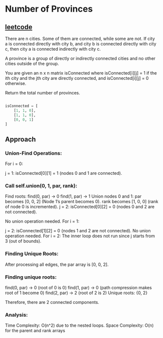 # Number of Provinces

<h2><a href="https://leetcode.com/problems/number-of-provinces/description/">leetcode</a></h2>

There are n cities. Some of them are connected, while some are not. If city a is connected directly with city b, and city b is connected directly with city c, then city a is connected indirectly with city c.

A province is a group of directly or indirectly connected cities and no other cities outside of the group.

You are given an n x n matrix isConnected where isConnected[i][j] = 1 if the ith city and the jth city are directly connected, and isConnected[i][j] = 0 otherwise.

Return the total number of provinces.

```py

isConnected = [
    [1, 1, 0],
    [1, 1, 0],
    [0, 0, 1]
]

```

## Approach

### Union-Find Operations:

For i = 0:

j = 1: isConnected[0][1] = 1 (nodes 0 and 1 are connected).

### Call self.union(0, 1, par, rank):

Find roots:
find(0, par) → 0
find(1, par) → 1
Union nodes 0 and 1:
par becomes [0, 0, 2] (Node 1’s parent becomes 0).
rank becomes [1, 0, 0] (rank of node 0 is incremented).
j = 2: isConnected[0][2] = 0 (nodes 0 and 2 are not connected).

No union operation needed.
For i = 1:

j = 2: isConnected[1][2] = 0 (nodes 1 and 2 are not connected).
No union operation needed.
For i = 2: The inner loop does not run since j starts from 3 (out of bounds).

### Finding Unique Roots:

After processing all edges, the par array is [0, 0, 2].

### Finding unique roots:

find(0, par) → 0 (root of 0 is 0)
find(1, par) → 0 (path compression makes root of 1 become 0)
find(2, par) → 2 (root of 2 is 2)
Unique roots: {0, 2}

Therefore, there are 2 connected components.

### Analysis:

Time Complexity: O(n^2) due to the nested loops.
Space Complexity: O(n) for the parent and rank arrays
